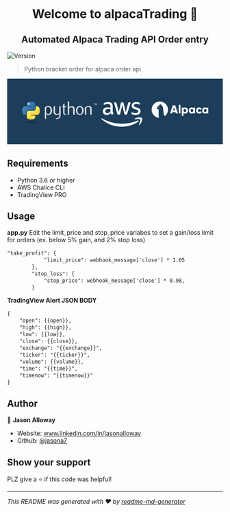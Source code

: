 <h1 align="center">Welcome to alpacaTrading 👋</h1>
<h2 align="center">Automated Alpaca Trading API Order entry</h2>
<p>
  <img alt="Version" src="https://img.shields.io/badge/version-1.0-blue.svg?cacheSeconds=2592000" />
</p>

> Python bracket order for alpaca order api

![Screenshot](python-aws-alpaca.png)

## Requirements
* Python 3.6 or higher
* AWS Chalice CLI
* TradingView PRO

## Usage

**app.py**
Edit the limit_price and stop_price variabes to set a gain/loss limit for orders (ex. below 5% gain, and 2% stop loss)
```
"take_profit": {
            "limit_price": webhook_message['close'] * 1.05
        },
        "stop_loss": {
            "stop_price": webhook_message['close'] * 0.98,
        }
```

**TradingView Alert JSON BODY**
```
{
    "open": {{open}},
    "high": {{high}},
    "low": {{low}},
    "close": {{close}},
    "exchange": "{{exchange}}",
    "ticker": "{{ticker}}",
    "volume": {{volume}},
    "time": "{{time}}",
    "timenow": "{{timenow}}"
}

```



## Author

👤 **Jason Alloway**

* Website: www.linkedin.com/in/jasonalloway
* Github: [@jasona7](https://github.com/jasona7)

## Show your support

PLZ give a ⭐️ if this code was helpful!

***
_This README was generated with ❤️ by [readme-md-generator](https://github.com/kefranabg/readme-md-generator)_
